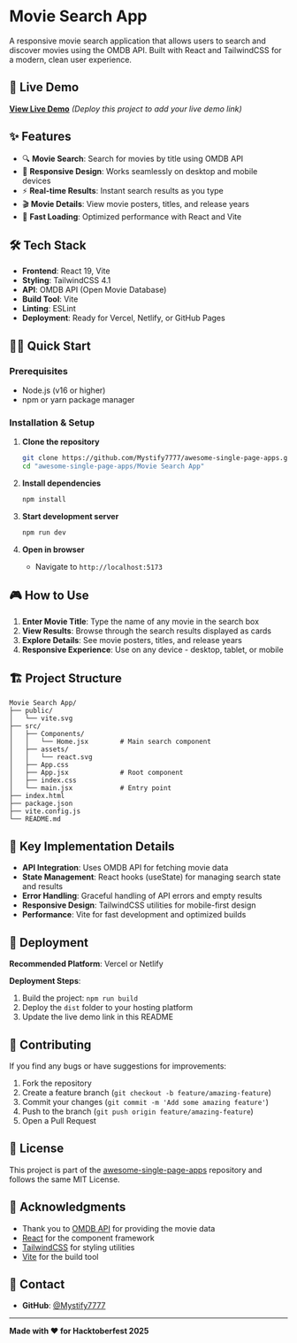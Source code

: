 # Movie Search App

A responsive movie search application that allows users to search and discover movies using the OMDB API. Built with React and TailwindCSS for a modern, clean user experience.

## 🚀 Live Demo

**[View Live Demo](#)** *(Deploy this project to add your live demo link)*

## ✨ Features

- 🔍 **Movie Search**: Search for movies by title using OMDB API
- 📱 **Responsive Design**: Works seamlessly on desktop and mobile devices  
- ⚡ **Real-time Results**: Instant search results as you type
- 🎬 **Movie Details**: View movie posters, titles, and release years
- 🚀 **Fast Loading**: Optimized performance with React and Vite

## 🛠️ Tech Stack

- **Frontend**: React 19, Vite
- **Styling**: TailwindCSS 4.1
- **API**: OMDB API (Open Movie Database)
- **Build Tool**: Vite
- **Linting**: ESLint
- **Deployment**: Ready for Vercel, Netlify, or GitHub Pages

## 🏃‍♂️ Quick Start

### Prerequisites

- Node.js (v16 or higher)
- npm or yarn package manager

### Installation & Setup

1. **Clone the repository**
   ```bash
   git clone https://github.com/Mystify7777/awesome-single-page-apps.git
   cd "awesome-single-page-apps/Movie Search App"
   ```

2. **Install dependencies**
   ```bash
   npm install
   ```

3. **Start development server**
   ```bash
   npm run dev
   ```

4. **Open in browser**
   - Navigate to `http://localhost:5173`

## 🎮 How to Use

1. **Enter Movie Title**: Type the name of any movie in the search box
2. **View Results**: Browse through the search results displayed as cards
3. **Explore Details**: See movie posters, titles, and release years
4. **Responsive Experience**: Use on any device - desktop, tablet, or mobile

## 🏗️ Project Structure

```
Movie Search App/
├── public/
│   └── vite.svg
├── src/
│   ├── Components/
│   │   └── Home.jsx        # Main search component
│   ├── assets/
│   │   └── react.svg
│   ├── App.css
│   ├── App.jsx             # Root component
│   ├── index.css
│   └── main.jsx            # Entry point
├── index.html
├── package.json
├── vite.config.js
└── README.md
```

## 🌟 Key Implementation Details

- **API Integration**: Uses OMDB API for fetching movie data
- **State Management**: React hooks (useState) for managing search state and results
- **Error Handling**: Graceful handling of API errors and empty results
- **Responsive Design**: TailwindCSS utilities for mobile-first design
- **Performance**: Vite for fast development and optimized builds

## 🚀 Deployment

**Recommended Platform**: Vercel or Netlify

**Deployment Steps**:
1. Build the project: `npm run build`
2. Deploy the `dist` folder to your hosting platform
3. Update the live demo link in this README

## 🤝 Contributing

If you find any bugs or have suggestions for improvements:

1. Fork the repository
2. Create a feature branch (`git checkout -b feature/amazing-feature`)
3. Commit your changes (`git commit -m 'Add some amazing feature'`)
4. Push to the branch (`git push origin feature/amazing-feature`)
5. Open a Pull Request

## 📄 License

This project is part of the [awesome-single-page-apps](https://github.com/Mystify7777/awesome-single-page-apps) repository and follows the same MIT License.

## 🙏 Acknowledgments

- Thank you to [OMDB API](http://www.omdbapi.com/) for providing the movie data
- [React](https://react.dev/) for the component framework
- [TailwindCSS](https://tailwindcss.com/) for styling utilities
- [Vite](https://vitejs.dev/) for the build tool

## 📧 Contact

- **GitHub**: [@Mystify7777](https://github.com/Mystify7777)

---

**Made with ❤️ for Hacktoberfest 2025**

